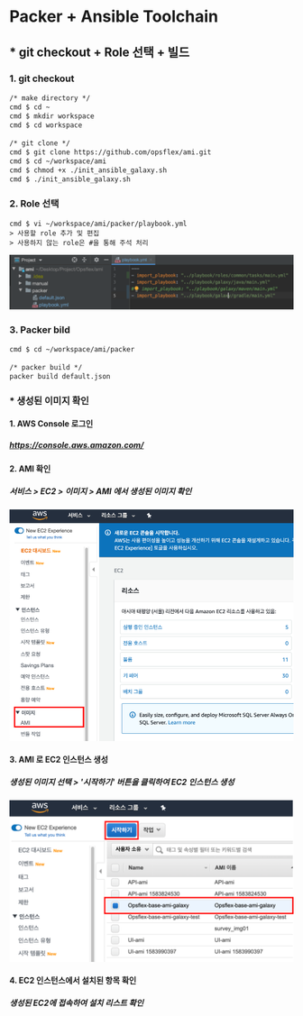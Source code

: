 # Packer + Ansible Toolchain

## * git checkout + Role 선택 + 빌드
### 1. git checkout
    /* make directory */
    cmd $ cd ~
    cmd $ mkdir workspace
    cmd $ cd workspace
    
    /* git clone */
    cmd $ git clone https://github.com/opsflex/ami.git
    cmd $ cd ~/workspace/ami
    cmd $ chmod +x ./init_ansible_galaxy.sh
    cmd $ ./init_ansible_galaxy.sh
    

### 2. Role 선택
    cmd $ vi ~/workspace/ami/packer/playbook.yml
    > 사용할 role 추가 및 편집
    > 사용하지 않는 role은 #을 통해 주석 처리
![screen](manual/images/aws_ami_3.png)


### 3. Packer bild
    cmd $ cd ~/workspace/ami/packer
    
    /* packer build */
    packer build default.json
    
    
### * 생성된 이미지 확인
#### 1. AWS Console 로그인
##### https://console.aws.amazon.com/   

#### 2. AMI 확인
##### 서비스 > EC2 > 이미지 > AMI 에서 생성된 이미지 확인   
![screen](manual/images/aws_ami_1.png)

#### 3. AMI 로 EC2 인스턴스 생성
##### 생성된 이미지 선택 > '시작하기' 버튼을 클릭하여 EC2 인스턴스 생성   
![screen](manual/images/aws_ami_2.png)

#### 4. EC2 인스턴스에서 설치된 항목 확인
##### 생성된 EC2에 접속하여 설치 리스트 확인   
 
